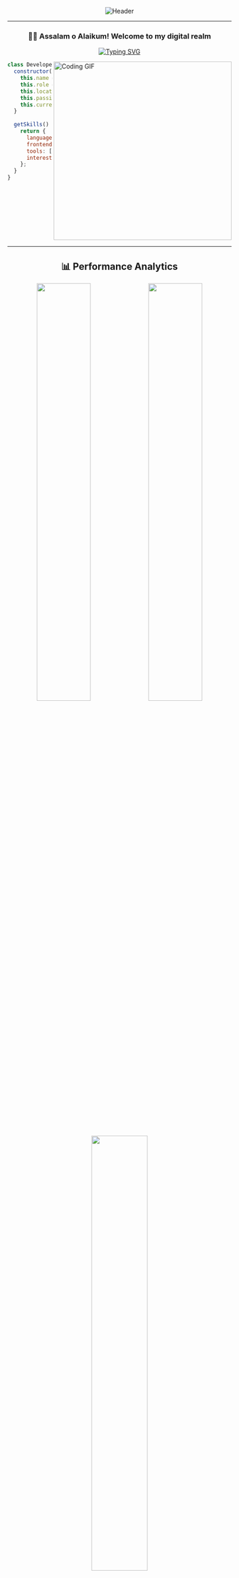 <div align="center">

![Header](https://capsule-render.vercel.app/api?type=waving&color=gradient&customColorList=6,11,20&height=300&section=header&text=Muhammad%20Hamza&fontSize=50&fontColor=fff&animation=twinkling&fontAlignY=40&desc=Self-Taught%20Programmer%20%7C%20Code%20Architect%20%7C%20Problem%20Solver&descSize=18&descAlignY=60)

</div>

---

<div align="center">
  
### 👨‍💻 Assalam o Alaikum! Welcome to my digital realm

[![Typing SVG](https://readme-typing-svg.demolab.com?font=Fira+Code&weight=600&size=22&duration=3000&pause=1000&color=00D9FF&center=true&vCenter=true&multiline=true&width=600&height=100&lines=const+developer+%3D+%7B;++name%3A+%22Muhammad+Hamza%22%2C;++passion%3A+%22Turning+ideas+into+code%22;%7D%3B)](https://git.io/typing-svg)

</div>

<img align="right" width="400" src="https://raw.githubusercontent.com/abhisheknaiidu/abhisheknaiidu/master/code.gif" alt="Coding GIF">

<div align="left">

```javascript
class Developer {
  constructor() {
    this.name = "Muhammad Hamza";
    this.role = "Full Stack Developer";
    this.location = "Pakistan 🇵🇰";
    this.passion = ["Clean Code", "Innovation", "Problem Solving"];
    this.currentFocus = "Building scalable web applications";
  }
  
  getSkills() {
    return {
      languages: ["C", "C++", "Python", "JavaScript", "PHP"],
      frontend: ["HTML5", "CSS3", "Bootstrap", "jQuery"],
      tools: ["VS Code", "PyCharm", "Visual Studio"],
      interests: ["Game Development", "Web Dev", "Data Analysis"]
    };
  }
}
```

</div>

<br clear="both"/>

---

<div align="center">

## 📊 **Performance Analytics**

<img width="49%" src="https://github-readme-stats.vercel.app/api?username=hamzza07x&show_icons=true&theme=tokyonight&hide_border=true&bg_color=0D1117&title_color=00D9FF&icon_color=00D9FF&text_color=FFFFFF&ring_color=00D9FF"/>
<img width="49%" src="https://github-readme-streak-stats.herokuapp.com/?user=hamzza07x&theme=tokyonight&hide_border=true&background=0D1117&stroke=00D9FF&ring=00D9FF&fire=00D9FF&currStreakLabel=00D9FF"/>

<img width="50%" src="https://github-readme-stats.vercel.app/api/top-langs/?username=hamzza07x&layout=compact&theme=tokyonight&hide_border=true&bg_color=0D1117&title_color=00D9FF&text_color=FFFFFF"/>

![Activity Graph](https://github-readme-activity-graph.vercel.app/graph?username=hamzza07x&bg_color=0D1117&color=00D9FF&line=00D9FF&point=FFFFFF&area=true&hide_border=true)

<img src="https://komarev.com/ghpvc/?username=hamzza07x&style=for-the-badge&color=00D9FF&labelColor=0D1117" alt="Profile Views"/>

</div>

---

<div align="center">

## 🛠️ **Tech Arsenal**

### Programming Languages
<p>
  <img src="https://skillicons.dev/icons?i=c,cpp,python,javascript,php" alt="Programming Languages"/>
</p>

### Frontend Technologies  
<p>
  <img src="https://skillicons.dev/icons?i=html,css,bootstrap,jquery" alt="Frontend"/>
</p>

### Development Tools
<p>
  <img src="https://skillicons.dev/icons?i=vscode,visualstudio,pycharm,git,github" alt="Tools"/>
</p>

</div>

---

<div align="center">

## 🚀 **Areas of Expertise**

<table>
<tr>
  <td align="center" width="200">
    <img src="https://cdn.jsdelivr.net/gh/devicons/devicon/icons/unrealengine/unrealengine-original.svg" width="50"/>
    <br><strong>Game Development</strong>
    <br><sub>Creating immersive experiences</sub>
  </td>
  <td align="center" width="200">
    <img src="https://cdn.jsdelivr.net/gh/devicons/devicon/icons/html5/html5-original.svg" width="50"/>
    <br><strong>Web Development</strong>
    <br><sub>Building modern web solutions</sub>
  </td>
  <td align="center" width="200">
    <img src="https://cdn.jsdelivr.net/gh/devicons/devicon/icons/python/python-original.svg" width="50"/>
    <br><strong>Data Analysis</strong>
    <br><sub>Extracting insights from data</sub>
  </td>
</tr>
</table>

</div>

---

<div align="center">

## 🌐 **Connect & Collaborate**

[![LinkedIn](https://img.shields.io/badge/LinkedIn-0077B5?style=for-the-badge&logo=linkedin&logoColor=white)](https://www.linkedin.com/in/muhammad-hamza-b254a0292)
[![Facebook](https://img.shields.io/badge/Facebook-1877F2?style=for-the-badge&logo=facebook&logoColor=white)](https://www.facebook.com/hafmtmzi?mibextid=zbwkwl)
[![LeetCode](https://img.shields.io/badge/LeetCode-FFA116?style=for-the-badge&logo=leetcode&logoColor=white)](https://www.leetcode.com/hamzza07x)
[![Fiverr](https://img.shields.io/badge/Fiverr-1DBF73?style=for-the-badge&logo=fiverr&logoColor=white)](https://www.fiverr.com/ham_zza)
[![Instagram](https://img.shields.io/badge/Instagram-E4405F?style=for-the-badge&logo=instagram&logoColor=white)](https://www.instagram.com/9h0st41)

</div>

---

<div align="center">

## 🎯 **Portfolio Showcase**

<a href="https://hamzza07x.github.io/hamzza07x_portfollio/" target="_blank">
<img src="https://img.shields.io/badge/🌟_Explore_My_Work-00D9FF?style=for-the-badge&logo=vercel&logoColor=white&labelColor=0D1117"/>
</a>

</div>

---

<div align="center">

### 💭 *"Code is like humor. When you have to explain it, it's bad."* – Cory House

<img src="https://capsule-render.vercel.app/api?type=waving&color=gradient&customColorList=6,11,20&height=120&section=footer"/>

**⭐ From [hamzza07x](https://github.com/hamzza07x) with ❤️**

</div>

